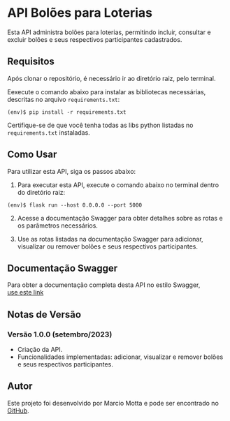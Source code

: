 # API Bolões para Loterias

Esta API administra bolões para loterias, permitindo incluir, consultar e excluir bolões e seus respectivos participantes cadastrados.

## Requisitos

Após clonar o repositório, é necessário ir ao diretório raiz, pelo terminal.

Eexecute o comando abaixo para instalar as bibliotecas necessárias, descritas no arquivo `requirements.txt`:

```
(env)$ pip install -r requirements.txt
```

Certifique-se de que você tenha  todas as libs python listadas no `requirements.txt` instaladas.

## Como Usar

Para utilizar esta API, siga os passos abaixo:

1. Para executar esta API, execute o comando abaixo no terminal dentro do diretório raiz:

```
(env)$ flask run --host 0.0.0.0 --port 5000
```

2. Acesse a documentação Swagger para obter detalhes sobre as rotas e os parâmetros necessários.

3. Use as rotas listadas na documentação Swagger para adicionar, visualizar ou remover bolões e seus respectivos participantes.

## Documentação Swagger

Para obter a documentação completa desta API no estilo Swagger,  
[use este link](http://localhost:5000//openapi/swagger#/)

## Notas de Versão

### Versão 1.0.0 (setembro/2023)

- Criação da API.
- Funcionalidades implementadas: adicionar, visualizar e remover bolões e seus respectivos participantes.

## Autor

Este projeto foi desenvolvido por Marcio Motta e pode ser encontrado no [GitHub](https://github.com/marciolmcavalcanti/app_back).
